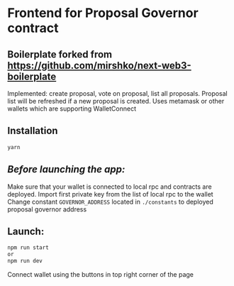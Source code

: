# Frontend for Proposal Governor contract
## Boilerplate forked from https://github.com/mirshko/next-web3-boilerplate
Implemented: create proposal, vote on proposal, list all proposals. Proposal list will be refreshed if a new proposal is created.
Uses metamask or other wallets which are supporting WalletConnect

## Installation
```bash
yarn
```
## _Before launching the app:_
Make sure that your wallet is connected to local rpc and contracts are deployed.
Import first private key from the list of local rpc to the wallet
Change constant ```GOVERNOR_ADDRESS``` located in ```./constants``` to deployed proposal governor address

## Launch:
```bash
npm run start
or
npm run dev
```

Connect wallet using the buttons in top right corner of the page